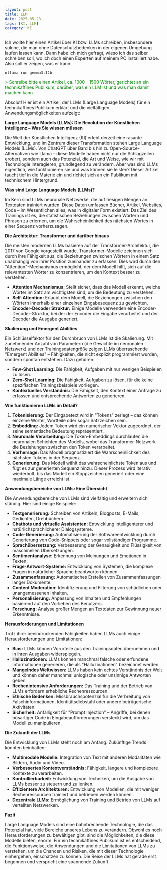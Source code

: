 ```yaml
---
layout: post
title: LLM
date: 2025-05-28
tags: [KI, LLM]
category: KI
---
```


Ich wollte hier einen Artikel über KI bzw. LLMs schreiben, insbesondere solche, die man ohne Datenschutzbedenken in der eigenen Umgebung laufen lassen kann. Dann habe ich mich gefragt, wieso ich das selber schreiben soll, wo ich doch einen Experten auf meinem PC installiert habe.
Also soll er zeigen, was er kann:

`ollama run gemma3:12b`

<span style="color:green">&gt; Schreibe bitte einen Artikel, ca. 1000 - 1500 Wörter, gerichtet an ein technikaffines Publikum, darüber, was ein LLM ist und was man damit machen kann.</span>

Absolut! Hier ist ein Artikel, der LLMs (Large Language Models) für ein technikaffines Publikum erklärt und die vielfältigen Anwendungsmöglichkeiten aufzeigt:

**Large Language Models (LLMs): Die Revolution der Künstlichen Intelligenz – Was Sie wissen müssen**

Die Welt der Künstlichen Intelligenz (KI) erlebt derzeit eine rasante Entwicklung, und im Zentrum dieser Transformation stehen Large Language Models (LLMs). Von ChatGPT über Bard bis hin zu Open-Source-Alternativen wie Llama – diese Modelle haben nicht nur die Schlagzeilen erobert, sondern auch das Potenzial, die Art und Weise, wie wir mit Technologie interagieren, grundlegend zu verändern. Aber was sind LLMs eigentlich, wie funktionieren sie und was können sie leisten? Dieser Artikel taucht tief in die Materie ein und richtet sich an ein Publikum mit technischem Hintergrund.

**Was sind Large Language Models (LLMs)?**

Im Kern sind LLMs neuronale Netzwerke, die auf riesigen Mengen an Textdaten trainiert wurden. Diese Daten umfassen Bücher, Artikel, Websites, Code – im Wesentlichen alles, was in digitaler Form existiert. Das Ziel des Trainings ist es, die statistischen Beziehungen zwischen Wörtern und Phrasen zu erlernen, um die Wahrscheinlichkeit des nächsten Wortes in einer Sequenz vorherzusagen.

**Die Architektur: Transformer und darüber hinaus**

Die meisten modernen LLMs basieren auf der Transformer-Architektur, die 2017 von Google vorgestellt wurde. Transformer-Modelle zeichnen sich durch ihre Fähigkeit aus, die Beziehungen zwischen Wörtern in einem Satz unabhängig von ihrer Position zueinander zu erfassen. Dies wird durch den "Attention"-Mechanismus ermöglicht, der dem Modell hilft, sich auf die relevantesten Wörter zu konzentrieren, um den Kontext besser zu verstehen.

*   **Attention Mechanismus:** Stellt sicher, dass das Modell erkennt, welche Wörter im Satz am wichtigsten sind, um die Bedeutung zu verstehen.
*   **Self-Attention:** Erlaubt dem Modell, die Beziehungen zwischen den Wörtern innerhalb einer einzelnen Eingabesequenz zu gewichten.
*   **Encoder-Decoder Struktur:** Einige Modelle verwenden eine Encoder-Decoder-Struktur, bei der der Encoder die Eingabe verarbeitet und der Decoder die Ausgabe generiert.

**Skalierung und Emergent Abilities**

Ein Schlüsselfaktor für den Durchbruch von LLMs ist die Skalierung. Mit zunehmender Anzahl von Parametern (die Gewichte im neuronalen Netzwerk) und der Trainingsdatengröße zeigen LLMs überraschende "Emergent Abilities" – Fähigkeiten, die nicht explizit programmiert wurden, sondern spontan entstehen. Dazu gehören:

*   **Few-Shot Learning:** Die Fähigkeit, Aufgaben mit nur wenigen Beispielen zu lösen.
*   **Zero-Shot Learning:** Die Fähigkeit, Aufgaben zu lösen, für die keine spezifischen Trainingsbeispiele vorliegen.
*   **Kontextuelles Verständnis:** Die Fähigkeit, den Kontext einer Anfrage zu erfassen und entsprechende Antworten zu generieren.

**Wie funktionieren LLMs im Detail?**

1.  **Tokenisierung:** Der Eingabetext wird in "Tokens" zerlegt – das können einzelne Wörter, Wortteile oder sogar Satzzeichen sein.
2.  **Embedding:** Jedem Token wird ein numerischer Vektor zugeordnet, der seine semantische Bedeutung repräsentiert.
3.  **Neuronale Verarbeitung:** Die Token-Embeddings durchlaufen die neuronalen Schichten des Modells, wobei das Transformer-Netzwerk die Beziehungen zwischen den Token verarbeitet.
4.  **Vorhersage:** Das Modell prognostiziert die Wahrscheinlichkeit des nächsten Tokens in der Sequenz.
5.  **Generierung:** Das Modell wählt das wahrscheinlichste Token aus und fügt es zur generierten Sequenz hinzu. Dieser Prozess wird iterativ wiederholt, bis das Modell ein Stoppzeichen generiert oder eine maximale Länge erreicht ist.

**Anwendungsbereiche von LLMs: Eine Übersicht**

Die Anwendungsbereiche von LLMs sind vielfältig und erweitern sich ständig. Hier sind einige Beispiele:

*   **Textgenerierung:** Schreiben von Artikeln, Blogposts, E-Mails, Gedichten, Drehbüchern.
*   **Chatbots und virtuelle Assistenten:** Entwicklung intelligenterer und natürlichsprachlicherer Dialogsysteme.
*   **Code-Generierung:** Automatisierung der Softwareentwicklung durch Generierung von Code-Snippets oder sogar vollständiger Programme.
*   **Sprachübersetzung:** Verbesserung der Genauigkeit und Flüssigkeit von maschinellen Übersetzungen.
*   **Sentimentanalyse:** Erkennung von Meinungen und Emotionen in Texten.
*   **Frage-Antwort-Systeme:** Entwicklung von Systemen, die komplexe Fragen in natürlicher Sprache beantworten können.
*   **Zusammenfassung:** Automatisches Erstellen von Zusammenfassungen langer Dokumente.
*   **Content Moderation:** Identifizierung und Filterung von schädlichen oder unangemessenen Inhalten.
*   **Personalisierung:** Anpassung von Inhalten und Empfehlungen basierend auf den Vorlieben des Benutzers.
*   **Forschung:** Analyse großer Mengen an Textdaten zur Gewinnung neuer Erkenntnisse.

**Herausforderungen und Limitationen**

Trotz ihrer beeindruckenden Fähigkeiten haben LLMs auch einige Herausforderungen und Limitationen:

*   **Bias:** LLMs können Vorurteile aus den Trainingsdaten übernehmen und in ihren Ausgaben widerspiegeln.
*   **Halluzinationen:** LLMs können manchmal falsche oder erfundene Informationen generieren, die als "Halluzinationen" bezeichnet werden.
*   **Mangelndes Weltwissen:** LLMs haben kein echtes Verständnis der Welt und können daher manchmal unlogische oder unsinnige Antworten geben.
*   **Rechenintensive Anforderungen:** Das Training und der Betrieb von LLMs erfordern erhebliche Rechenressourcen.
*   **Ethische Bedenken:** Missbrauchspotenzial für die Verbreitung von Falschinformationen, Identitätsdiebstahl oder andere betrügerische Aktivitäten.
*   **Sicherheit:** Anfälligkeit für "Prompt Injection" – Angriffe, bei denen bösartiger Code in Eingabeaufforderungen versteckt wird, um das Modell zu manipulieren.

**Die Zukunft der LLMs**

Die Entwicklung von LLMs steht noch am Anfang. Zukünftige Trends könnten beinhalten:

*   **Multimodale Modelle:** Integration von Text mit anderen Modalitäten wie Bildern, Audio und Video.
*   **Verbessertes Kontextverständnis:** Fähigkeit, längere und komplexere Kontexte zu verarbeiten.
*   **Kontrollierbarkeit:** Entwicklung von Techniken, um die Ausgabe von LLMs besser zu steuern und zu lenken.
*   **Effizientere Architekturen:** Entwicklung von Modellen, die mit weniger Rechenressourcen trainiert und betrieben werden können.
*   **Dezentrale LLMs:** Ermöglichung von Training und Betrieb von LLMs auf verteilten Netzwerken.

**Fazit**

Large Language Models sind eine bahnbrechende Technologie, die das Potenzial hat, viele Bereiche unseres Lebens zu verändern. Obwohl es noch Herausforderungen zu bewältigen gibt, sind die Möglichkeiten, die diese Modelle bieten, enorm. Für ein technikaffines Publikum ist es entscheidend, die Funktionsweise, die Anwendungen und die Limitationen von LLMs zu verstehen, um die Chancen und Risiken, die mit dieser Technologie einhergehen, einschätzen zu können. Die Reise der LLMs hat gerade erst begonnen und verspricht eine spannende Zukunft.
